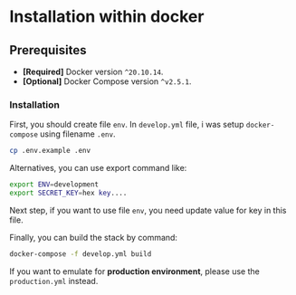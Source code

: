 # Installation within docker

## Prerequisites

- **[Required]** Docker version `^20.10.14`.
- **[Optional]** Docker Compose version `^v2.5.1`.

### Installation

First, you should create file `env`. In `develop.yml` file, i was setup `docker-compose` using filename `.env`.

```bash
cp .env.example .env
```

Alternatives, you can use export command like:

```bash
export ENV=development
export SECRET_KEY=hex key....
```

Next step, if you want to use file `env`, you need update value for key in this file.

Finally, you can build the stack by command:

```bash
docker-compose -f develop.yml build
```

If you want to emulate for **production environment**, please use the `production.yml` instead.
